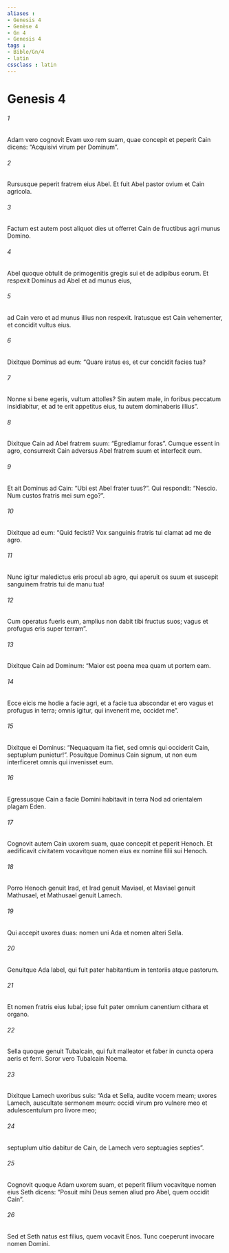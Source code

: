 ```yaml
---
aliases : 
- Genesis 4
- Genèse 4
- Gn 4
- Genesis 4
tags : 
- Bible/Gn/4
- latin
cssclass : latin
---
```


# Genesis 4

###### 1
Adam vero cognovit Evam uxo rem suam, quae concepit et peperit Cain dicens: “Acquisivi virum per Dominum”. 
###### 2
Rursusque peperit fratrem eius Abel. Et fuit Abel pastor ovium et Cain agricola. 
###### 3
Factum est autem post aliquot dies ut offerret Cain de fructibus agri munus Domino. 
###### 4
Abel quoque obtulit de primogenitis gregis sui et de adipibus eorum. Et respexit Dominus ad Abel et ad munus eius, 
###### 5
ad Cain vero et ad munus illius non respexit. Iratusque est Cain vehementer, et concidit vultus eius. 
###### 6
Dixitque Dominus ad eum: “Quare iratus es, et cur concidit facies tua? 
###### 7
Nonne si bene egeris, vultum attolles? Sin autem male, in foribus peccatum insidiabitur, et ad te erit appetitus eius, tu autem dominaberis illius”. 
###### 8
Dixitque Cain ad Abel fratrem suum: “Egrediamur foras”. Cumque essent in agro, consurrexit Cain adversus Abel fratrem suum et interfecit eum. 
###### 9
Et ait Dominus ad Cain: “Ubi est Abel frater tuus?”. Qui respondit: “Nescio. Num custos fratris mei sum ego?”. 
###### 10
Dixitque ad eum: “Quid fecisti? Vox sanguinis fratris tui clamat ad me de agro. 
###### 11
Nunc igitur maledictus eris procul ab agro, qui aperuit os suum et suscepit sanguinem fratris tui de manu tua! 
###### 12
Cum operatus fueris eum, amplius non dabit tibi fructus suos; vagus et profugus eris super terram”. 
###### 13
Dixitque Cain ad Dominum: “Maior est poena mea quam ut portem eam. 
###### 14
Ecce eicis me hodie a facie agri, et a facie tua abscondar et ero vagus et profugus in terra; omnis igitur, qui invenerit me, occidet me”. 
###### 15
Dixitque ei Dominus: “Nequaquam ita fiet, sed omnis qui occiderit Cain, septuplum punietur!”. Posuitque Dominus Cain signum, ut non eum interficeret omnis qui invenisset eum.
###### 16
Egressusque Cain a facie Domini habitavit in terra Nod ad orientalem plagam Eden.
###### 17
Cognovit autem Cain uxorem suam, quae concepit et peperit Henoch. Et aedificavit civitatem vocavitque nomen eius ex nomine filii sui Henoch. 
###### 18
Porro Henoch genuit Irad, et Irad genuit Maviael, et Maviael genuit Mathusael, et Mathusael genuit Lamech. 
###### 19
Qui accepit uxores duas: nomen uni Ada et nomen alteri Sella. 
###### 20
Genuitque Ada Iabel, qui fuit pater habitantium in tentoriis atque pastorum. 
###### 21
Et nomen fratris eius Iubal; ipse fuit pater omnium canentium cithara et organo. 
###### 22
Sella quoque genuit Tubalcain, qui fuit malleator et faber in cuncta opera aeris et ferri. Soror vero Tubalcain Noema. 
###### 23
Dixitque Lamech uxoribus suis: “Ada et Sella, audite vocem meam; uxores Lamech, auscultate sermonem meum: occidi virum pro vulnere meo et adulescentulum pro livore meo; 
###### 24
septuplum ultio dabitur de Cain, de Lamech vero septuagies septies”.
###### 25
Cognovit quoque Adam uxorem suam, et peperit filium vocavitque nomen eius Seth dicens: “Posuit mihi Deus semen aliud pro Abel, quem occidit Cain”. 
###### 26
Sed et Seth natus est filius, quem vocavit Enos. Tunc coeperunt invocare nomen Domini.
